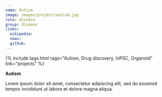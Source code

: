 ```yaml
---
name: Autism
image: images/project/autism.jpg
role: disease
group: disease
links:
  wikipedia:
  news:
  github:
---
```


{%
  include tags.html
  tags="Autism, Drug discovery, hiPSC, Organoid"
  link="projects"
%}

<strong>Autism</strong>

Lorem ipsum dolor sit amet, consectetur adipiscing elit, sed do eiusmod tempor incididunt ut labore et dolore magna aliqua.
